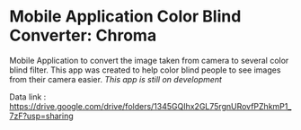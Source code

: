 # Mobile Application Color Blind Converter: Chroma

  Mobile Application to convert the image taken from camera to several color blind filter.
  This app was created to help color blind people to see images from their camera easier. 
  *This app is still on development*

Data link : 
https://drive.google.com/drive/folders/1345GQIhx2GL75rgnURovfPZhkmP1_7zF?usp=sharing
